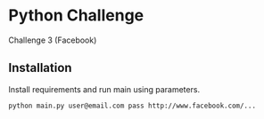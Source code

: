 # Python Challenge

Challenge 3 (Facebook) 

## Installation

Install requirements and run main using parameters.
```bash
python main.py user@email.com pass http://www.facebook.com/...
```